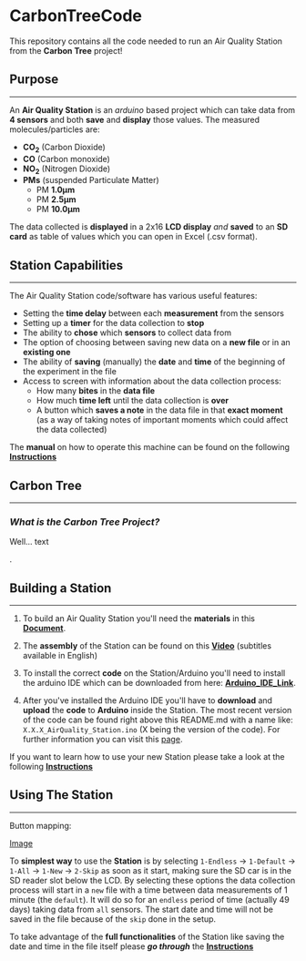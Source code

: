 # **CarbonTreeCode**
This repository contains all the code needed to run an Air Quality Station from the __Carbon Tree__ project!

## **Purpose**

---

An **Air Quality Station** is an _arduino_ based project which can take data from **__4 sensors__** and both **save** and **display** those values. The measured molecules/particles are:

* **CO<sub>2</sub>** (Carbon Dioxide)
* **CO** (Carbon monoxide)
* **NO<sub>2</sub>** (Nitrogen Dioxide)
* **PMs** (suspended Particulate Matter)
    * PM **1.0μm**
    * PM **2.5μm**
    * PM **10.0μm**


The data collected is **displayed** in a 2x16 **LCD display** _and_ **saved** to an **SD card** as table of values which you can open in Excel (.csv format).


## **Station Capabilities**

---

The Air Quality Station code/software has various useful features:

* Setting the **time delay** between each **measurement** from the sensors
* Setting up a **timer** for the data collection to **stop**
* The ability to **chose** which **sensors** to collect data from
* The option of choosing between saving new data on a **new file** or in an **existing one**  
* The ability of **saving** (manually) the **date** and **time** of the beginning of the experiment in the file
* Access to screen with information about the data collection process:
    * How many **bites** in the **data file**
    * How much **time left** until the data collection is **over**
    * A button which **saves a note** in the data file in that **exact moment** (as a way of taking notes of important moments which could affect the data collected) 

The **manual** on how to operate this machine can be found on the following [**Instructions**][link_tutorial]  

## **Carbon Tree**

---

### _What is the Carbon Tree Project?_

Well... 
text

.

## **Building a Station**

---

1. To build an Air Quality Station you'll need the **materials** in this 
[**Document**](https://docs.google.com/document/d/1l7tG8-l5VGNB0ed4CIbOwf0h02rkb5lN/edit?usp=sharing&ouid=109219029885592963980&rtpof=true&sd=true).

2. The **assembly** of the Station can be found on this [**Video**](https://www.youtube.com/watch?v=oLzKA4CCkwY) (subtitles available in English)

3. To install the correct **code** on the Station/Arduino you'll need to install the arduino IDE which can be downloaded from here: [**Arduino_IDE_Link**](https://www.arduino.cc/en/software).

4. After you've installed the Arduino IDE you'll have to **download** and **upload** the **code** to **Arduino** inside the Station.
The most recent version of the code can be found right above this README.md with a name like: `X.X.X_AirQuality_Station.ino` (X being the version of the code). For further information you can visit this [page](https://learn.adafruit.com/ladyadas-learn-arduino-lesson-number-1/upload-your-first-sketch).

If you want to learn how to use your new Station please take a look at the following [**Instructions**][link_tutorial]   

## **Using The Station**

---

Button mapping:

[Image](../blob/master/LICENSE)

To **simplest way** to use the **Station** is by selecting `1-Endless` -> `1-Default` ->  `1-All` -> `1-New` -> `2-Skip`  as soon as it start, making sure the SD car is in the SD reader slot below the LCD. By selecting these options the data collection process will start in a `new` file with a time between data measurements of 1 minute (the `default`). It will do so for an `endless` period of time (actually 49 days) taking data from `all` sensors. The start date and time will not be saved in the file because of the `skip` done in the setup.

To take advantage of the **full functionalities** of the Station like saving the date and time in the file itself please **_go through_** the [**Instructions**][link_tutorial]  


[link_tutorial]: https://docs.google.com/document/d/1T4xtQLqhaCJcnTU4sV4L8lUPmjTFFTN8yCQhNOLety0/edit?usp=sharing     



